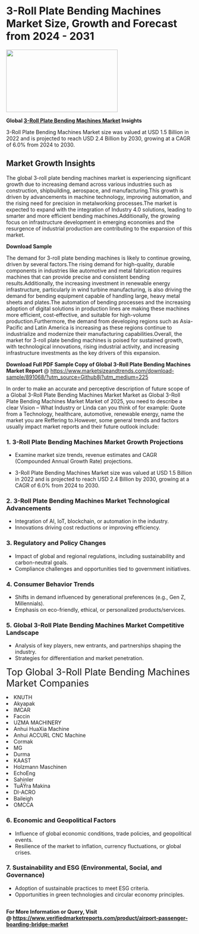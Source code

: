 <H1>3-Roll Plate Bending Machines Market Size, Growth and Forecast from 2024 - 2031</H1><img class="aligncenter size-medium wp-image-584254" src="https://thirdeyenews.in/wp-content/uploads/2024/09/Global-Market-Research-300x168.jpeg" alt="" width="300" height="168" /><p><strong>Global&nbsp;<a href="https://www.marketsizeandtrends.com/download-sample/891068/?utm_source=Github8j?utm_medium=225">3-Roll Plate Bending Machines Market</a> Insights</strong></p><p>3-Roll Plate Bending Machines Market size was valued at USD 1.5 Billion in 2022 and is projected to reach USD 2.4 Billion by 2030, growing at a CAGR of 6.0% from 2024 to 2030.</p><p><h2>Market Growth Insights</h2> <p>The global 3-roll plate bending machines market is experiencing significant growth due to increasing demand across various industries such as construction, shipbuilding, aerospace, and manufacturing.This growth is driven by advancements in machine technology, improving automation, and the rising need for precision in metalworking processes.The market is expected to expand with the integration of Industry 4.0 solutions, leading to smarter and more efficient bending machines.Additionally, the growing focus on infrastructure development in emerging economies and the resurgence of industrial production are contributing to the expansion of this market.</p> <p><strong>Download Sample</strong></p> <p>The demand for 3-roll plate bending machines is likely to continue growing, driven by several factors.The rising demand for high-quality, durable components in industries like automotive and metal fabrication requires machines that can provide precise and consistent bending results.Additionally, the increasing investment in renewable energy infrastructure, particularly in wind turbine manufacturing, is also driving the demand for bending equipment capable of handling large, heavy metal sheets and plates.The automation of bending processes and the increasing adoption of digital solutions in production lines are making these machines more efficient, cost-effective, and suitable for high-volume production.Furthermore, the demand from developing regions such as Asia-Pacific and Latin America is increasing as these regions continue to industrialize and modernize their manufacturing capabilities.Overall, the market for 3-roll plate bending machines is poised for sustained growth, with technological innovations, rising industrial activity, and increasing infrastructure investments as the key drivers of this expansion.</p> <p><span class=""><strong>Download Full PDF Sample Copy of Global 3-Roll Plate Bending Machines Market Report</strong> @ <a href="https://www.marketsizeandtrends.com/download-sample/891068/?utm_source=Github8j?utm_medium=225" target="_blank">https://www.marketsizeandtrends.com/download-sample/891068/?utm_source=Github8j?utm_medium=225</a></span></p><p>In order to make an accurate and perceptive description of future scope of a Global&nbsp;3-Roll Plate Bending Machines Market Market as Global&nbsp;3-Roll Plate Bending Machines Market Market of 2025, you need to describe a clear Vision &ndash; What Industry or Linda can you think of for example: Quote from a Technology, healthcare, automotive, renewable energy, name the market you are Reffering to.However, some general trends and factors usually impact market reports and their future outlook include:</p><h3>1.&nbsp;<strong>3-Roll Plate Bending Machines Market Growth Projections</strong></h3><ul><li>Examine market size trends, revenue estimates and CAGR (Compounded Annual Growth Rate) projections.</li><li><p>3-Roll Plate Bending Machines Market size was valued at USD 1.5 Billion in 2022 and is projected to reach USD 2.4 Billion by 2030, growing at a CAGR of 6.0% from 2024 to 2030.</p></li></ul><h3>2.&nbsp;<strong>3-Roll Plate Bending Machines Market Technological Advancements</strong></h3><ul><li>Integration of AI, IoT, blockchain, or automation in the industry.</li><li>Innovations driving cost reductions or improving efficiency.</li></ul><h3>3.&nbsp;<strong>Regulatory and Policy Changes</strong></h3><ul><li>Impact of global and regional regulations, including sustainability and carbon-neutral goals.</li><li>Compliance challenges and opportunities tied to government initiatives.</li></ul><h3>4.&nbsp;<strong>Consumer Behavior Trends</strong></h3><ul><li>Shifts in demand influenced by generational preferences (e.g., Gen Z, Millennials).</li><li>Emphasis on eco-friendly, ethical, or personalized products/services.</li></ul><h3>5.&nbsp;<strong>Global 3-Roll Plate Bending Machines Market Competitive Landscape</strong></h3><ul><li>Analysis of key players, new entrants, and partnerships shaping the industry.</li><li>Strategies for differentiation and market penetration.</li></ul><p data-pm-slice="1 1 []"><span style="color: inherit; font-family: inherit; font-size: 25px;">Top Global 3-Roll Plate Bending Machines Market Companies</span></p><div class="" data-test-id=""><p><li>KNUTH</li><li> Akyapak</li><li> IMCAR</li><li> Faccin</li><li> UZMA MACHINERY</li><li> Anhui HuaXia Machine</li><li> Anhui ACCURL CNC Machine</li><li> Cormak</li><li> MG</li><li> Durma</li><li> KAAST</li><li> Holzmann Maschinen</li><li> EchoEng</li><li> Sahinler</li><li> TuÄŸra Makina</li><li> DI-ACRO</li><li> Baileigh</li><li> OMCCA</li></p></div><h3>6.&nbsp;<strong>Economic and Geopolitical Factors</strong></h3><ul><li>Influence of global economic conditions, trade policies, and geopolitical events.</li><li>Resilience of the market to inflation, currency fluctuations, or global crises.</li></ul><h3>7.&nbsp;<strong>Sustainability and ESG (Environmental, Social, and Governance)</strong></h3><ul><li>Adoption of sustainable practices to meet ESG criteria.</li><li>Opportunities in green technologies and circular economy principles.</li></ul><h2><strong style="font-size: 14px;">For More Information or Query, Visit @&nbsp;</strong><a style="background-color: #ffffff; font-size: 14px;" href="https://www.marketsizeandtrends.com/report/3-roll-plate-bending-machines-market/" target="_blank">https://www.verifiedmarketreports.com/product/airport-passenger-boarding-bridge-market</a></h2>